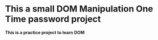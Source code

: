 # This a small DOM Manipulation One Time password project 
**This is a practice project to learn DOM**
